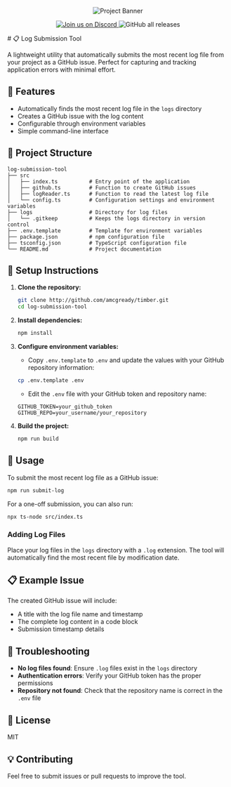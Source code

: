 <p align="center">
  <img src="https://i.imgur.com/9oR2sMc.png" alt="Project Banner">
</p>

<p align="center">
  <a href="https://discord.gg/hdDj4aZTVf">
    <img src="https://img.shields.io/badge/Chat-Join%20us%20on%20Discord-7289da?logo=discord&logoColor=white" alt="Join us on Discord">
  </a>
  <img src="https://img.shields.io/github/downloads/amcgready/timber/total" alt="GitHub all releases">
</p>
# 📋 Log Submission Tool

A lightweight utility that automatically submits the most recent log file from your project as a GitHub issue. Perfect for capturing and tracking application errors with minimal effort.

## 🌟 Features

- Automatically finds the most recent log file in the `logs` directory
- Creates a GitHub issue with the log content
- Configurable through environment variables
- Simple command-line interface

## 📁 Project Structure

```
log-submission-tool
├── src
│   ├── index.ts          # Entry point of the application
│   ├── github.ts         # Function to create GitHub issues
│   ├── logReader.ts      # Function to read the latest log file
│   └── config.ts         # Configuration settings and environment variables
├── logs                  # Directory for log files
│   └── .gitkeep          # Keeps the logs directory in version control
├── .env.template         # Template for environment variables
├── package.json          # npm configuration file
├── tsconfig.json         # TypeScript configuration file
└── README.md             # Project documentation
```

## 🚀 Setup Instructions

1. **Clone the repository:**
   ```bash
   git clone http://github.com/amcgready/timber.git
   cd log-submission-tool
   ```

2. **Install dependencies:**
   ```bash
   npm install
   ```

3. **Configure environment variables:**
   - Copy `.env.template` to `.env` and update the values with your GitHub repository information:
   ```bash
   cp .env.template .env
   ```
   - Edit the `.env` file with your GitHub token and repository name:
   ```
   GITHUB_TOKEN=your_github_token
   GITHUB_REPO=your_username/your_repository
   ```

4. **Build the project:**
   ```bash
   npm run build
   ```

## 📝 Usage

To submit the most recent log file as a GitHub issue:

```bash
npm run submit-log
```

For a one-off submission, you can also run:

```bash
npx ts-node src/index.ts
```

### Adding Log Files

Place your log files in the `logs` directory with a `.log` extension. The tool will automatically find the most recent file by modification date.

## 📋 Example Issue

The created GitHub issue will include:

- A title with the log file name and timestamp
- The complete log content in a code block
- Submission timestamp details

## 🔧 Troubleshooting

- **No log files found**: Ensure `.log` files exist in the `logs` directory
- **Authentication errors**: Verify your GitHub token has the proper permissions
- **Repository not found**: Check that the repository name is correct in the `.env` file

## 📄 License

MIT

## 💡 Contributing

Feel free to submit issues or pull requests to improve the tool.
